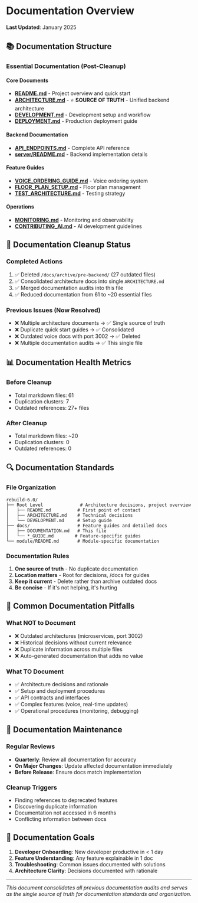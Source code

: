 # Documentation Overview

**Last Updated**: January 2025

## 📚 Documentation Structure

### Essential Documentation (Post-Cleanup)

#### Core Documents
- **[README.md](../README.md)** - Project overview and quick start
- **[ARCHITECTURE.md](../ARCHITECTURE.md)** - ⭐ **SOURCE OF TRUTH** - Unified backend architecture
- **[DEVELOPMENT.md](../DEVELOPMENT.md)** - Development setup and workflow
- **[DEPLOYMENT.md](../DEPLOYMENT.md)** - Production deployment guide

#### Backend Documentation
- **[API_ENDPOINTS.md](../API_ENDPOINTS.md)** - Complete API reference
- **[server/README.md](../server/README.md)** - Backend implementation details

#### Feature Guides
- **[VOICE_ORDERING_GUIDE.md](./VOICE_ORDERING_GUIDE.md)** - Voice ordering system
- **[FLOOR_PLAN_SETUP.md](../FLOOR_PLAN_SETUP.md)** - Floor plan management
- **[TEST_ARCHITECTURE.md](../TEST_ARCHITECTURE.md)** - Testing strategy

#### Operations
- **[MONITORING.md](../MONITORING.md)** - Monitoring and observability
- **[CONTRIBUTING_AI.md](../CONTRIBUTING_AI.md)** - AI development guidelines

## 🧹 Documentation Cleanup Status

### Completed Actions
1. ✅ Deleted `/docs/archive/pre-backend/` (27 outdated files)
2. ✅ Consolidated architecture docs into single `ARCHITECTURE.md`
3. ✅ Merged documentation audits into this file
4. ✅ Reduced documentation from 61 to ~20 essential files

### Previous Issues (Now Resolved)
- ❌ Multiple architecture documents → ✅ Single source of truth
- ❌ Duplicate quick start guides → ✅ Consolidated
- ❌ Outdated voice docs with port 3002 → ✅ Deleted
- ❌ Multiple documentation audits → ✅ This single file

## 📊 Documentation Health Metrics

### Before Cleanup
- Total markdown files: 61
- Duplication clusters: 7
- Outdated references: 27+ files

### After Cleanup
- Total markdown files: ~20
- Duplication clusters: 0
- Outdated references: 0

## 🔍 Documentation Standards

### File Organization
```
rebuild-6.0/
├── Root Level              # Architecture decisions, project overview
│   ├── README.md          # First point of contact
│   ├── ARCHITECTURE.md    # Technical decisions
│   └── DEVELOPMENT.md     # Setup guide
├── docs/                  # Feature guides and detailed docs
│   ├── DOCUMENTATION.md   # This file
│   └── *_GUIDE.md        # Feature-specific guides
└── module/README.md       # Module-specific documentation
```

### Documentation Rules
1. **One source of truth** - No duplicate documentation
2. **Location matters** - Root for decisions, /docs for guides
3. **Keep it current** - Delete rather than archive outdated docs
4. **Be concise** - If it's not helping, it's hurting

## 🚨 Common Documentation Pitfalls

### What NOT to Document
- ❌ Outdated architectures (microservices, port 3002)
- ❌ Historical decisions without current relevance
- ❌ Duplicate information across multiple files
- ❌ Auto-generated documentation that adds no value

### What TO Document
- ✅ Architecture decisions and rationale
- ✅ Setup and deployment procedures
- ✅ API contracts and interfaces
- ✅ Complex features (voice, real-time updates)
- ✅ Operational procedures (monitoring, debugging)

## 📝 Documentation Maintenance

### Regular Reviews
- **Quarterly**: Review all documentation for accuracy
- **On Major Changes**: Update affected documentation immediately
- **Before Release**: Ensure docs match implementation

### Cleanup Triggers
- Finding references to deprecated features
- Discovering duplicate information
- Documentation not accessed in 6 months
- Conflicting information between docs

## 🎯 Documentation Goals

1. **Developer Onboarding**: New developer productive in < 1 day
2. **Feature Understanding**: Any feature explainable in 1 doc
3. **Troubleshooting**: Common issues documented with solutions
4. **Architecture Clarity**: Decisions documented with rationale

---

*This document consolidates all previous documentation audits and serves as the single source of truth for documentation standards and organization.*
